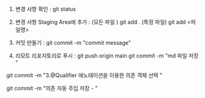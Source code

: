 
1. 변경 사항 확인  : git status

2. 변경 사항 Staging Area에 추가  :
   (모든 파일 )  git add .
   (특정 파일) git add <파일명>

3. 커밋 만들기 : git commit -m "commit message"

4. 리모트 리포지토리로 푸시 : git push origin main
   git commit -m  "md 파일 저장  "

git commit -m  "3.@Qualifier 애노태이션을 이용한 의존 객체 선택 "

git commit -m  "의존 자동 주입 저장 - "
